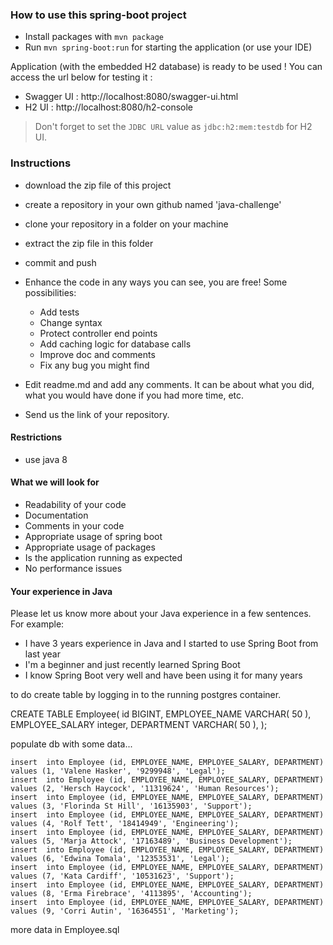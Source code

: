 ### How to use this spring-boot project

- Install packages with `mvn package`
- Run `mvn spring-boot:run` for starting the application (or use your IDE)

Application (with the embedded H2 database) is ready to be used ! You can access the url below for testing it :

- Swagger UI : http://localhost:8080/swagger-ui.html
- H2 UI : http://localhost:8080/h2-console

> Don't forget to set the `JDBC URL` value as `jdbc:h2:mem:testdb` for H2 UI.



### Instructions

- download the zip file of this project
- create a repository in your own github named 'java-challenge'
- clone your repository in a folder on your machine
- extract the zip file in this folder
- commit and push

- Enhance the code in any ways you can see, you are free! Some possibilities:
  - Add tests
  - Change syntax
  - Protect controller end points
  - Add caching logic for database calls
  - Improve doc and comments
  - Fix any bug you might find
- Edit readme.md and add any comments. It can be about what you did, what you would have done if you had more time, etc.
- Send us the link of your repository.

#### Restrictions
- use java 8


#### What we will look for
- Readability of your code
- Documentation
- Comments in your code 
- Appropriate usage of spring boot
- Appropriate usage of packages
- Is the application running as expected
- No performance issues

#### Your experience in Java

Please let us know more about your Java experience in a few sentences. For example:

- I have 3 years experience in Java and I started to use Spring Boot from last year
- I'm a beginner and just recently learned Spring Boot
- I know Spring Boot very well and have been using it for many years


to do
create table by logging in to the running postgres container. 


CREATE TABLE Employee(
	id BIGINT,
	EMPLOYEE_NAME VARCHAR( 50 ),
	EMPLOYEE_SALARY integer,
	DEPARTMENT VARCHAR( 50 ),
);

populate db with some data...

    insert  into Employee (id, EMPLOYEE_NAME, EMPLOYEE_SALARY, DEPARTMENT) values (1, 'Valene Hasker', '9299948', 'Legal');
    insert  into Employee (id, EMPLOYEE_NAME, EMPLOYEE_SALARY, DEPARTMENT) values (2, 'Hersch Haycock', '11319624', 'Human Resources');
    insert  into Employee (id, EMPLOYEE_NAME, EMPLOYEE_SALARY, DEPARTMENT) values (3, 'Florinda St Hill', '16135903', 'Support');
    insert  into Employee (id, EMPLOYEE_NAME, EMPLOYEE_SALARY, DEPARTMENT) values (4, 'Rolf Tett', '18414949', 'Engineering');
    insert  into Employee (id, EMPLOYEE_NAME, EMPLOYEE_SALARY, DEPARTMENT) values (5, 'Marja Attock', '17163489', 'Business Development');
    insert  into Employee (id, EMPLOYEE_NAME, EMPLOYEE_SALARY, DEPARTMENT) values (6, 'Edwina Tomala', '12353531', 'Legal');
    insert  into Employee (id, EMPLOYEE_NAME, EMPLOYEE_SALARY, DEPARTMENT) values (7, 'Kata Cardiff', '10531623', 'Support');
    insert  into Employee (id, EMPLOYEE_NAME, EMPLOYEE_SALARY, DEPARTMENT) values (8, 'Erma Firebrace', '4113895', 'Accounting');
    insert  into Employee (id, EMPLOYEE_NAME, EMPLOYEE_SALARY, DEPARTMENT) values (9, 'Corri Autin', '16364551', 'Marketing');

  more data in Employee.sql